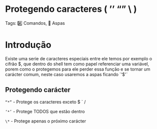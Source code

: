 # Protegendo caracteres ( ’’ “” \ )

Tags: #️⃣ Comandos, 🔣 Aspas

# Introdução

Existe uma serie de caracteres especiais entre ele temos por exemplo o cifrão $, que dentro do shell tem como papel referenciar uma variável, porem como o protegemos para ele perder essa função e se tornar um carácter comum, neste caso usaremos a aspas ficando `‘$'`

## Protegendo carácter

`“*”` - Protege os caracteres exceto $ ` /

`‘*’` - Protege TODOS que estão dentro 

`\*` - Protege apenas o próximo carácter